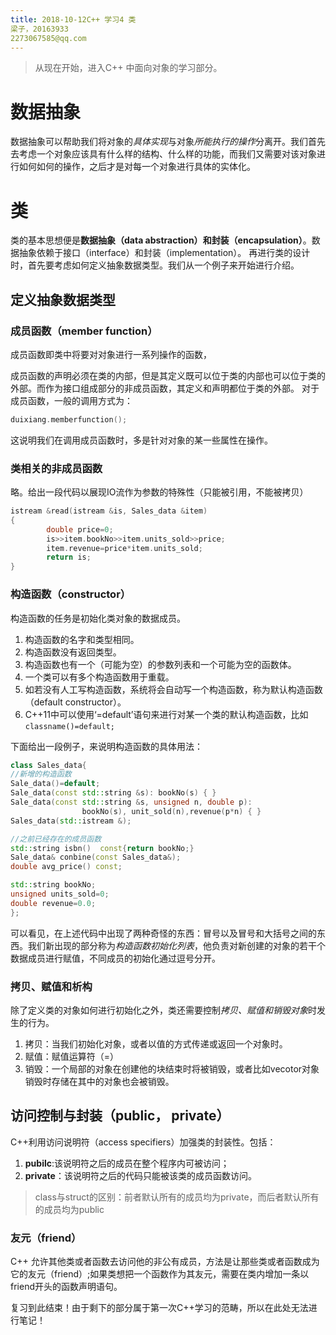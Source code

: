 ```yaml
---
title: 2018-10-12C++ 学习4 类
梁子，20163933
2273067585@qq.com
---
```

> 从现在开始，进入C++ 中面向对象的学习部分。

# 数据抽象
数据抽象可以帮助我们将对象的*具体实现*与对象*所能执行的操作*分离开。我们首先去考虑一个对象应该具有什么样的结构、什么样的功能，而我们又需要对该对象进行如何如何的操作，之后才是对每一个对象进行具体的实体化。
# 类
类的基本思想便是**数据抽象（data abstraction）**和**封装（encapsulation）**。数据抽象依赖于接口（interface）和封装（implementation）。
再进行类的设计时，首先要考虑如何定义抽象数据类型。我们从一个例子来开始进行介绍。
## 定义抽象数据类型
### 成员函数（member function）
成员函数即类中将要对对象进行一系列操作的函数，

成员函数的声明必须在类的内部，但是其定义既可以位于类的内部也可以位于类的外部。而作为接口组成部分的非成员函数，其定义和声明都位于类的外部。
对于成员函数，一般的调用方式为：
```c++
duixiang.memberfunction();
```
这说明我们在调用成员函数时，多是针对对象的某一些属性在操作。
### 类相关的非成员函数
略。给出一段代码以展现IO流作为参数的特殊性（只能被引用，不能被拷贝）
```c++
istream &read(istream &is, Sales_data &item)
{
		double price=0;
		is>>item.bookNo>>item.units_sold>>price;
		item.revenue=price*item.units_sold;
		return is;
}
```
### 构造函数（constructor）
构造函数的任务是初始化类对象的数据成员。
1. 构造函数的名字和类型相同。
2. 构造函数没有返回类型。
3. 构造函数也有一个（可能为空）的参数列表和一个可能为空的函数体。
4. 一个类可以有多个构造函数用于重载。
5. 如若没有人工写构造函数，系统将会自动写一个构造函数，称为默认构造函数（default constructor）。
6. C++11中可以使用‘=default’语句来进行对某一个类的默认构造函数，比如```classname()=default;```

下面给出一段例子，来说明构造函数的具体用法：
```c++
class Sales_data{
//新增的构造函数
Sale_data()=default;
Sale_data(const std::string &s): bookNo(s) { }
Sale_data(const std::string &s, unsigned n, double p):
				bookNo(s), unit_sold(n),revenue(p*n) { }
Sales_data(std::istream &);

//之前已经存在的成员函数
std::string isbn()  const{return bookNo;}
Sale_data& conbine(const Sales_data&);
double avg_price() const;

std::string bookNo;
unsigned units_sold=0;
double revenue=0.0;
};

```
可以看见，在上述代码中出现了两种奇怪的东西：冒号以及冒号和大括号之间的东西。我们新出现的部分称为*构造函数初始化列表*，他负责对新创建的对象的若干个数据成员进行赋值，不同成员的初始化通过逗号分开。
### 拷贝、赋值和析构
除了定义类的对象如何进行初始化之外，类还需要控制*拷贝、赋值和销毁对象*时发生的行为。
1. 拷贝：当我们初始化对象，或者以值的方式传递或返回一个对象时。
2. 赋值：赋值运算符（=）
3. 销毁：一个局部的对象在创建他的块结束时将被销毁，或者比如vecotor对象销毁时存储在其中的对象也会被销毁。

## 访问控制与封装（public， private）
C++利用访问说明符（access specifiers）加强类的封装性。包括：
1. **pubilc**:该说明符之后的成员在整个程序内可被访问；
2. **private**：该说明符之后的代码只能被该类的成员函数访问。

>class与struct的区别：前者默认所有的成员均为private，而后者默认所有的成员均为public

### 友元（friend）
C++ 允许其他类或者函数去访问他的非公有成员，方法是让那些类或者函数成为它的友元（friend）;如果类想把一个函数作为其友元，需要在类内增加一条以friend开头的函数声明语句。

复习到此结束！由于剩下的部分属于第一次C++学习的范畴，所以在此处无法进行笔记！